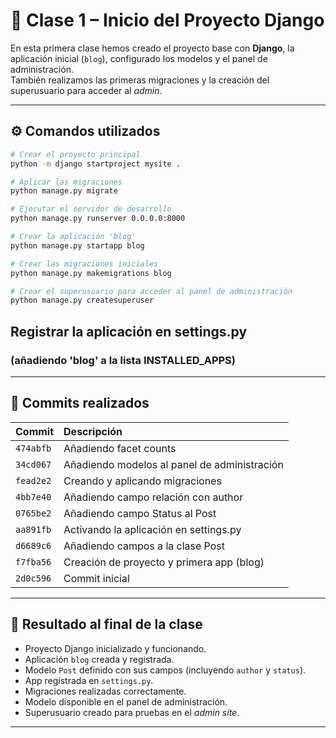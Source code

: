 # 🧱 Clase 1 – Inicio del Proyecto Django

En esta primera clase hemos creado el proyecto base con **Django**, la aplicación inicial (`blog`), configurado los modelos y el panel de administración.  
También realizamos las primeras migraciones y la creación del superusuario para acceder al *admin*.

---

## ⚙️ Comandos utilizados

```bash
# Crear el proyecto principal
python -m django startproject mysite .

# Aplicar las migraciones
python manage.py migrate

# Ejecutar el servidor de desarrollo
python manage.py runserver 0.0.0.0:8000

# Crear la aplicación 'blog'
python manage.py startapp blog

# Crear las migraciones iniciales
python manage.py makemigrations blog

# Crear el superusuario para acceder al panel de administración
python manage.py createsuperuser

```

## Registrar la aplicación en settings.py
### (añadiendo 'blog' a la lista INSTALLED_APPS)

---

## 📘 Commits realizados

| Commit | Descripción |
|:-------|:-------------|
| `474abfb` | Añadiendo facet counts |
| `34cd067` | Añadiendo modelos al panel de administración |
| `fead2e2` | Creando y aplicando migraciones |
| `4bb7e40` | Añadiendo campo relación con author |
| `0765be2` | Añadiendo campo Status al Post |
| `aa891fb` | Activando la aplicación en settings.py |
| `d6689c6` | Añadiendo campos a la clase Post |
| `f7fba56` | Creación de proyecto y primera app (blog) |
| `2d0c596` | Commit inicial |

---

## 🧩 Resultado al final de la clase

- Proyecto Django inicializado y funcionando.
- Aplicación `blog` creada y registrada.
- Modelo `Post` definido con sus campos (incluyendo `author` y `status`).
- App registrada en `settings.py`.
- Migraciones realizadas correctamente.
- Modelo disponible en el panel de administración.
- Superusuario creado para pruebas en el *admin site*.

---